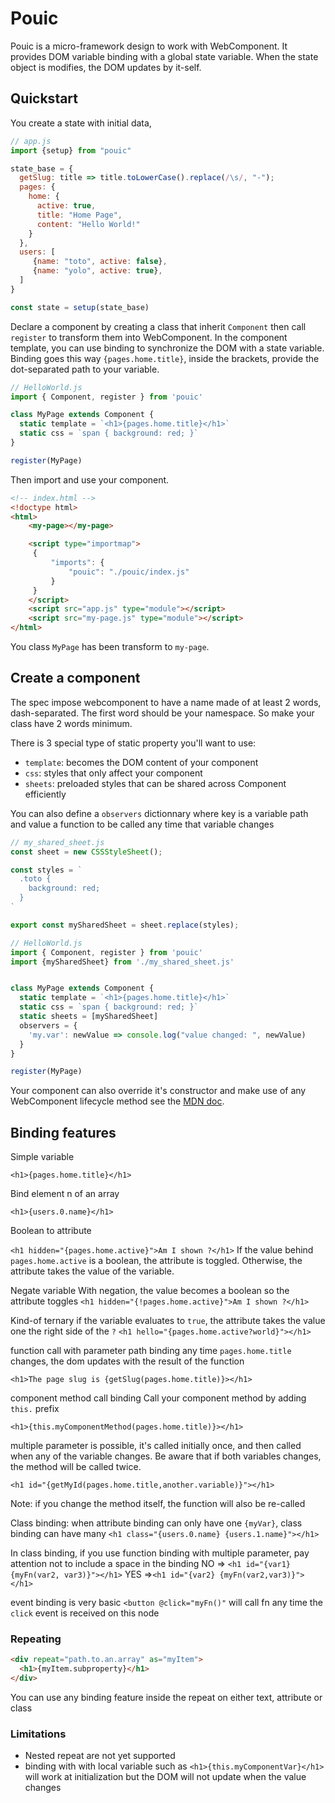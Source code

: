# Pouic

Pouic is a micro-framework design to work with WebComponent. It provides DOM variable binding with a global state variable. When the state object is modifies, the DOM updates by it-self.

## Quickstart

You create a state with initial data,
``` js
// app.js
import {setup} from "pouic"

state_base = {
  getSlug: title => title.toLowerCase().replace(/\s/, "-");
  pages: {
    home: {
      active: true,
      title: "Home Page",
      content: "Hello World!"
    }
  },
  users: [
     {name: "toto", active: false},
     {name: "yolo", active: true},
  ]
}

const state = setup(state_base)
```

Declare a component by creating a class that inherit `Component` then call `register` to transform them into WebComponent. In the component template, you can use binding to synchronize the DOM with a state variable. Binding goes this way `{pages.home.title}`, inside the brackets, provide the dot-separated path to your variable.

``` js
// HelloWorld.js
import { Component, register } from 'pouic'

class MyPage extends Component {
  static template = `<h1>{pages.home.title}</h1>`
  static css = `span { background: red; }`
}

register(MyPage)
```

Then import and use your component.

``` html
<!-- index.html -->
<!doctype html>
<html>
    <my-page></my-page>

    <script type="importmap">
     {
         "imports": {
             "pouic": "./pouic/index.js"
         }
     }
    </script>
    <script src="app.js" type="module"></script>
    <script src="my-page.js" type="module"></script>
</html>
```

You class `MyPage` has been transform to `my-page`.

## Create a component

The spec impose webcomponent to have a name made of at least 2 words, dash-separated. The first word should be your namespace. So make your class have 2 words minimum.

There is 3 special type of static property you'll want to use:
- `template`: becomes the DOM content of your component
- `css`: styles that only affect your component
- `sheets`: preloaded styles that can be shared across Component efficiently

You can also define a `observers` dictionnary where key is a variable path and value a function to be called any time that variable changes

``` js
// my_shared_sheet.js
const sheet = new CSSStyleSheet();

const styles = `
  .toto {
    background: red;
  }
`

export const mySharedSheet = sheet.replace(styles);
```

``` js
// HelloWorld.js
import { Component, register } from 'pouic'
import {mySharedSheet} from './my_shared_sheet.js'


class MyPage extends Component {
  static template = `<h1>{pages.home.title}</h1>`
  static css = `span { background: red; }`
  static sheets = [mySharedSheet]
  observers = {
	'my.var': newValue => console.log("value changed: ", newValue)
  }
}

register(MyPage)
```

Your component can also override it's constructor and make use of any WebComponent lifecycle method see the [MDN doc](https://developer.mozilla.org/en-US/docs/Web/API/Web_components/Using_custom_elements#using_the_lifecycle_callbacks).

## Binding features

Simple variable

`<h1>{pages.home.title}</h1>`

Bind element n of an array

`<h1>{users.0.name}</h1>`

Boolean to attribute

`<h1 hidden="{pages.home.active}">Am I shown ?</h1>`
If the value behind `pages.home.active` is a boolean, the attribute is toggled. Otherwise, the attribute takes the value of the variable.

Negate variable
With negation, the value becomes a boolean so the attribute toggles
`<h1 hidden="{!pages.home.active}">Am I shown ?</h1>`

Kind-of ternary
if the variable evaluates to `true`, the attribute takes the value one the right side of the `?`
`<h1 hello="{pages.home.active?world}"></h1>`

function call with parameter path binding
any time `pages.home.title` changes, the dom updates with the result of the function

`<h1>The page slug is {getSlug(pages.home.title)}></h1>`

component method call binding
Call your component method by adding `this.` prefix

`<h1>{this.myComponentMethod(pages.home.title)}></h1>`

multiple parameter is possible, it's called initially once, and then called when any of the variable changes. Be aware that if both variables changes, the method will be called twice.

`<h1 id="{getMyId(pages.home.title,another.variable)}"></h1>`

Note: if you change the method itself, the function will also be re-called

Class binding: when attribute binding can only have one `{myVar}`, class binding can have many
`<h1 class="{users.0.name} {users.1.name}"></h1>`

In class binding, if you use function binding with multiple parameter, pay attention not to include a space in the binding
NO => `<h1 id="{var1} {myFn(var2, var3)}"></h1>`
YES =>`<h1 id="{var2} {myFn(var2,var3)}"></h1>`

event binding is very basic
`<button @click="myFn()"`
will call fn any time the `click` event is received on this node


### Repeating

``` html
<div repeat="path.to.an.array" as="myItem">
  <h1>{myItem.subproperty}</h1>
</div>
```
You can use any binding feature inside the repeat on either text, attribute or class

### Limitations

- Nested repeat are not yet supported
- binding with with local variable such as `<h1>{this.myComponentVar}</h1>` will work at initialization but the DOM will not update when the value changes
